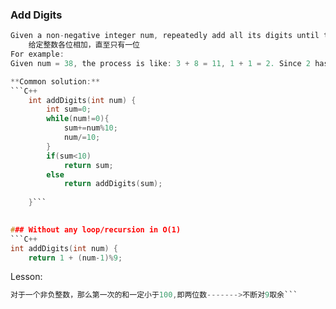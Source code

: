 ### Add Digits
```C
Given a non-negative integer num, repeatedly add all its digits until the result has only one digit：
    给定整数各位相加，直至只有一位
For example:
Given num = 38, the process is like: 3 + 8 = 11, 1 + 1 = 2. Since 2 has only one digit, return it. ```

**Common solution:**
```C++
    int addDigits(int num) {
        int sum=0;
        while(num!=0){
            sum+=num%10;
            num/=10;
        }
        if(sum<10)
            return sum;
        else 
            return addDigits(sum);
        
    }```
    

### Without any loop/recursion in O(1)
```C++
int addDigits(int num) {
    return 1 + (num-1)%9; 
```

Lesson:
```C
对于一个非负整数，那么第一次的和一定小于100,即两位数------->不断对9取余```
